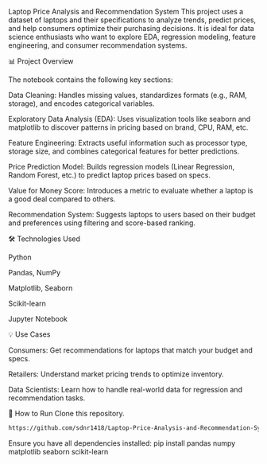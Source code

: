 Laptop Price Analysis and Recommendation System
This project uses a dataset of laptops and their specifications to analyze trends, predict prices, and help consumers optimize their purchasing decisions. It is ideal for data science enthusiasts who want to explore EDA, regression modeling, feature engineering, and consumer recommendation systems.


📊 Project Overview

The notebook contains the following key sections:

Data Cleaning: Handles missing values, standardizes formats (e.g., RAM, storage), and encodes categorical variables.

Exploratory Data Analysis (EDA): Uses visualization tools like seaborn and matplotlib to discover patterns in pricing based on brand, CPU, RAM, etc.

Feature Engineering: Extracts useful information such as processor type, storage size, and combines categorical features for better predictions.

Price Prediction Model: Builds regression models (Linear Regression, Random Forest, etc.) to predict laptop prices based on specs.

Value for Money Score: Introduces a metric to evaluate whether a laptop is a good deal compared to others.

Recommendation System: Suggests laptops to users based on their budget and preferences using filtering and score-based ranking.


🛠️ Technologies Used

Python 

Pandas, NumPy

Matplotlib, Seaborn

Scikit-learn

Jupyter Notebook


💡 Use Cases

Consumers: Get recommendations for laptops that match your budget and specs.

Retailers: Understand market pricing trends to optimize inventory.

Data Scientists: Learn how to handle real-world data for regression and recommendation tasks.


🚀 How to Run
Clone this repository.
```bash
https://github.com/sdnr1418/Laptop-Price-Analysis-and-Recommendation-System.git
```

Ensure you have all dependencies installed: pip install pandas numpy matplotlib seaborn scikit-learn

